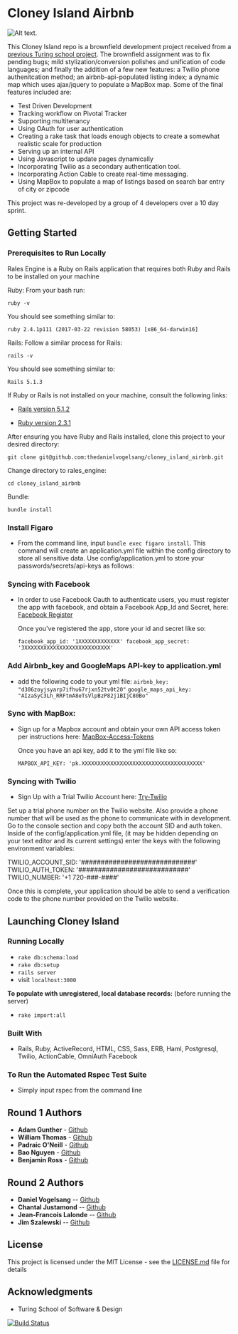 # Cloney Island Airbnb

![Alt text](https://github.com/rongxanh88/cloney_island_airbnb/blob/development/app/screen_shots/first_homepage_shot.png?raw=true "Cloney Island Airbnb Homepage").

This Cloney Island repo is a brownfield development project received from a [previous Turing school project](https://github.com/rongxanh88/cloney_island_airbnb). The brownfield assignment was to fix pending bugs; mild stylization/conversion polishes and unification of code languages; and finally the addition of a few new features: a Twilio phone authenitcation method; an airbnb-api-populated listing index; a dynamic map which uses ajax/jquery to populate a MapBox map. Some of the final features included are:

  * Test Driven Development
  * Tracking workflow on Pivotal Tracker
  * Supporting multitenancy
  * Using OAuth for user authentication
  * Creating a rake task that loads enough objects to create a somewhat realistic scale for production
  * Serving up an internal API
  * Using Javascript to update pages dynamically
  * Incorporating Twilio as a secondary authentication tool.
  * Incorporating Action Cable to create real-time messaging.
  * Using MapBox to populate a map of listings based on search bar entry of city or zipcode

This project was re-developed by a group of 4 developers over a 10 day sprint.

## Getting Started

### Prerequisites to Run Locally
Rales Engine is a Ruby on Rails application that requires both Ruby and Rails to be installed on your machine

Ruby:
From your bash run:
  ```
  ruby -v
  ```

You should see something similar to:
  ```
  ruby 2.4.1p111 (2017-03-22 revision 58053) [x86_64-darwin16]
  ```

Rails:
Follow a similar process for Rails:
  ```
  rails -v
  ```

You should see something similar to:
  ```
  Rails 5.1.3
  ```
If Ruby or Rails is not installed on your machine, consult the following links:

  * [Rails version 5.1.2](http://installrails.com/)

  * [Ruby version 2.3.1](https://www.ruby-lang.org/en/documentation/installation/)

After ensuring you have Ruby and Rails installed, clone this project to your desired directory:

  ```
  git clone git@github.com:thedanielvogelsang/cloney_island_airbnb.git

  ```

  Change directory to rales_engine:
  ```
  cd cloney_island_airbnb
  ```

  Bundle:
  ```
  bundle install
  ```

### Install Figaro

  * From the command line, input `bundle exec figaro install`. This command will create an application.yml file within the config directory to store all sensitive data. Use config/application.yml to store your passwords/secrets/api-keys as follows:

### Syncing with Facebook

  * In order to use Facebook Oauth to authenticate users, you must register the app with facebook, and obtain a Facebook App_Id and Secret, here:
  [Facebook Register](https://developers.facebook.com/docs/apps/register/)

    Once you've registered the app, store your id and secret like so:  

    `facebook_app_id: '1XXXXXXXXXXXXX'
    facebook_app_secret: '3XXXXXXXXXXXXXXXXXXXXXXXXXXX'`

### Add Airbnb_key and GoogleMaps API-key to application.yml
  * add the following code to your yml file:
    `airbnb_key: "d306zoyjsyarp7ifhu67rjxn52tv0t20"`
    `google_maps_api_key:  "AIzaSyC3Lh_RRFtmA8eTsVlpBzP82j1BIjC80Bo"`

### Sync with MapBox:
  * Sign up for a Mapbox account and obtain your own API access token per instructions here:
    [MapBox-Access-Tokens](https://www.mapbox.com/help/how-access-tokens-work/)

    Once you have an api key, add it to the yml file like so:

    `MAPBOX_API_KEY: 'pk.XXXXXXXXXXXXXXXXXXXXXXXXXXXXXXXXXXXXXX'`


### Syncing with Twilio

  * Sign Up with a Trial Twilio Account here:
  [Try-Twilio](https://www.twilio.com/try-twilio)

  Set up a trial phone number on the Twilio website. Also provide a phone number that will be used as the phone to communicate with in development. Go to the console section and copy both the account SID and auth token. Inside of the config/application.yml file, (it may be hidden depending on your text editor and its current settings) enter the keys with the following environment variables:

  TWILIO_ACCOUNT_SID: '#############################'  
  TWILIO_AUTH_TOKEN: '############################'  
  TWILIO_NUMBER: '+1 720-###-####'

Once this is complete, your application should be able to send a verification code to the phone number provided on the Twilio website.

## Launching Cloney Island

### Running Locally

  * ```rake db:schema:load```
  * ```rake db:setup```
  * ```rails server```
  * visit ```localhost:3000```

 **To populate with unregistered, local database records:**
 (before running the server)
  * ```rake import:all```

### Built With

 * Rails, Ruby, ActiveRecord, HTML, CSS, Sass, ERB, Haml, Postgresql, Twilio, ActionCable, OmniAuth Facebook

### To Run the Automated Rspec Test Suite

 * Simply input rspec from the command line

## Round 1 Authors

* **Adam Gunther** - [Github](https://github.com/adamgunther1)
* **William Thomas** - [Github](https://github.com/wthoma22)
* **Padraic O'Neill** - [Github](https://github.com/podoglyph)
* **Bao Nguyen** - [Github](https://github.com/rongxanh88)
* **Benjamin Ross** - [Github](https://github.com/Benja-Ross)

## Round 2 Authors

* **Daniel Vogelsang** -- [Github](https://github.com/thedanielvogelsang)
* **Chantal Justamond** -- [Github](https://github.com/chantal66)
* **Jean-Francois Lalonde** -- [Github](https://github.com/JF-Lalonde)
* **Jim Szalewski** -- [Github](https://github.com/jimszalew)

## License

This project is licensed under the MIT License - see the [LICENSE.md](LICENSE.md) file for details

## Acknowledgments

* Turing School of Software & Design

[![Build Status](https://semaphoreci.com/api/v1/rongxanh88/cloney_island_airbnb/branches/development/shields_badge.svg)](https://semaphoreci.com/rongxanh88/cloney_island_airbnb)
